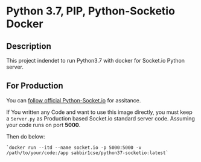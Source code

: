 # Python 3.7, PIP, Python-Socketio Docker

## Description
This project indendet to run Python3.7 with docker for Socket.io Python server. 

## For Production
You can [follow official Python-Socket.io](https://python-socketio.readthedocs.io/en/latest/server.html#deployment-strategies) for assitance.


If You written any Code and want to use this image directly, you must keep a `Server.py` as Production based Socket.io standard server code. Assuming your code runs on port **5000**.

Then do below:

    `docker run --itd --name socket.io -p 5000:5000 -v /path/to/your/code:/app sabbir1cse/python37-socketio:latest`
